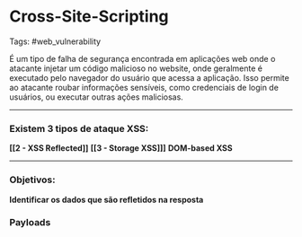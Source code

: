 # Cross-Site-Scripting
Tags: #web_vulnerability 


É um tipo de falha de segurança encontrada em aplicações web onde o atacante injetar um código malicioso no website, onde geralmente é executado pelo navegador do usuário que acessa a aplicação. Isso permite ao atacante roubar informações sensíveis, como credenciais de login de usuários, ou executar outras ações maliciosas.

*****
### Existem 3 tipos de ataque XSS:

**[[2 - XSS Reflected]]**
**[[3 - Storage XSS]]]**
**DOM-based XSS**

****
### Objetivos:
**Identificar os dados que são refletidos na resposta**

### Payloads
```

```